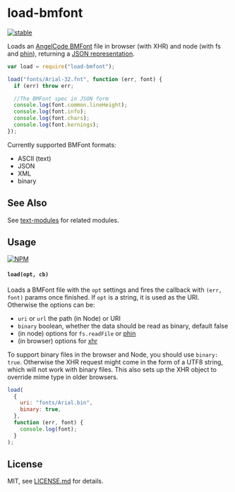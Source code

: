 # load-bmfont

[![stable](http://badges.github.io/stability-badges/dist/stable.svg)](http://github.com/badges/stability-badges)

Loads an [AngelCode BMFont](http://www.angelcode.com/products/bmfont/) file in browser (with XHR) and node (with fs and [phin](https://github.com/ethanent/phin)), returning a [JSON representation](json-spec.md).

```js
var load = require("load-bmfont");

load("fonts/Arial-32.fnt", function (err, font) {
  if (err) throw err;

  //The BMFont spec in JSON form
  console.log(font.common.lineHeight);
  console.log(font.info);
  console.log(font.chars);
  console.log(font.kernings);
});
```

Currently supported BMFont formats:

- ASCII (text)
- JSON
- XML
- binary

## See Also

See [text-modules](https://github.com/mattdesl/text-modules) for related modules.

## Usage

[![NPM](https://nodei.co/npm/load-bmfont.png)](https://www.npmjs.com/package/load-bmfont)

#### `load(opt, cb)`

Loads a BMFont file with the `opt` settings and fires the callback with `(err, font)` params once finished. If `opt` is a string, it is used as the URI. Otherwise the options can be:

- `uri` or `url` the path (in Node) or URI
- `binary` boolean, whether the data should be read as binary, default false
- (in node) options for `fs.readFile` or [phin](https://www.npmjs.com/package/phin)
- (in browser) options for [xhr](https://github.com/Raynos/xhr)

To support binary files in the browser and Node, you should use `binary: true`. Otherwise the XHR request might come in the form of a UTF8 string, which will not work with binary files. This also sets up the XHR object to override mime type in older browsers.

```js
load(
  {
    uri: "fonts/Arial.bin",
    binary: true,
  },
  function (err, font) {
    console.log(font);
  }
);
```

## License

MIT, see [LICENSE.md](http://github.com/Jam3/load-bmfont/blob/master/LICENSE.md) for details.
